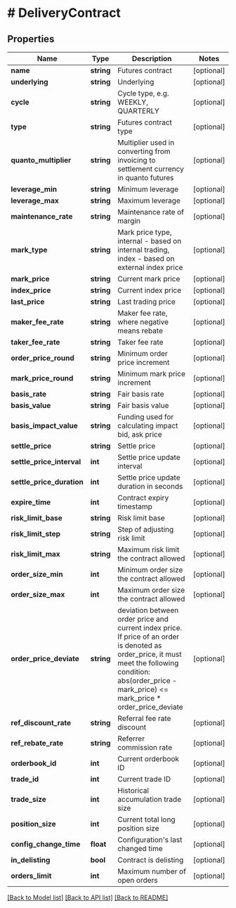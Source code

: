# # DeliveryContract

## Properties

Name | Type | Description | Notes
------------ | ------------- | ------------- | -------------
**name** | **string** | Futures contract | [optional] 
**underlying** | **string** | Underlying | [optional] 
**cycle** | **string** | Cycle type, e.g. WEEKLY, QUARTERLY | [optional] 
**type** | **string** | Futures contract type | [optional] 
**quanto_multiplier** | **string** | Multiplier used in converting from invoicing to settlement currency in quanto futures | [optional] 
**leverage_min** | **string** | Minimum leverage | [optional] 
**leverage_max** | **string** | Maximum leverage | [optional] 
**maintenance_rate** | **string** | Maintenance rate of margin | [optional] 
**mark_type** | **string** | Mark price type, internal - based on internal trading, index - based on external index price | [optional] 
**mark_price** | **string** | Current mark price | [optional] 
**index_price** | **string** | Current index price | [optional] 
**last_price** | **string** | Last trading price | [optional] 
**maker_fee_rate** | **string** | Maker fee rate, where negative means rebate | [optional] 
**taker_fee_rate** | **string** | Taker fee rate | [optional] 
**order_price_round** | **string** | Minimum order price increment | [optional] 
**mark_price_round** | **string** | Minimum mark price increment | [optional] 
**basis_rate** | **string** | Fair basis rate | [optional] 
**basis_value** | **string** | Fair basis value | [optional] 
**basis_impact_value** | **string** | Funding used for calculating impact bid, ask price | [optional] 
**settle_price** | **string** | Settle price | [optional] 
**settle_price_interval** | **int** | Settle price update interval | [optional] 
**settle_price_duration** | **int** | Settle price update duration in seconds | [optional] 
**expire_time** | **int** | Contract expiry timestamp | [optional] 
**risk_limit_base** | **string** | Risk limit base | [optional] 
**risk_limit_step** | **string** | Step of adjusting risk limit | [optional] 
**risk_limit_max** | **string** | Maximum risk limit the contract allowed | [optional] 
**order_size_min** | **int** | Minimum order size the contract allowed | [optional] 
**order_size_max** | **int** | Maximum order size the contract allowed | [optional] 
**order_price_deviate** | **string** | deviation between order price and current index price. If price of an order is denoted as order_price, it must meet the following condition:      abs(order_price - mark_price) &lt;&#x3D; mark_price * order_price_deviate | [optional] 
**ref_discount_rate** | **string** | Referral fee rate discount | [optional] 
**ref_rebate_rate** | **string** | Referrer commission rate | [optional] 
**orderbook_id** | **int** | Current orderbook ID | [optional] 
**trade_id** | **int** | Current trade ID | [optional] 
**trade_size** | **int** | Historical accumulation trade size | [optional] 
**position_size** | **int** | Current total long position size | [optional] 
**config_change_time** | **float** | Configuration&#39;s last changed time | [optional] 
**in_delisting** | **bool** | Contract is delisting | [optional] 
**orders_limit** | **int** | Maximum number of open orders | [optional] 

[[Back to Model list]](../../README.md#documentation-for-models) [[Back to API list]](../../README.md#documentation-for-api-endpoints) [[Back to README]](../../README.md)

